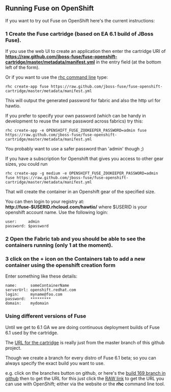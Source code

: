 Running Fuse on OpenShift
-------------------------

If you want to try out Fuse on OpenShift here's the current instructions:

### 1 Create the Fuse cartridge (based on EA 6.1 build of JBoss Fuse).

If you use the web UI to create an application then enter the cartridge URI of **https://raw.github.com/jboss-fuse/fuse-openshift-cartridge/master/metadata/manifest.yml** in the entry field (at the bottom left of the form).

Or if you want to use the [rhc command line](https://www.openshift.com/developers/rhc-client-tools-install) type:

    rhc create-app fuse https://raw.github.com/jboss-fuse/fuse-openshift-cartridge/master/metadata/manifest.yml

This will output the generated password for fabric and also the http
url for hawtio.

If you prefer to specify your own password (which can be handy in development to reuse the same password across fabrics) try this:

    rhc create-app -e OPENSHIFT_FUSE_ZOOKEEPER_PASSWORD=admin fuse https://raw.github.com/jboss-fuse/fuse-openshift-cartridge/master/metadata/manifest.yml

You probably want to use a safer password than 'admin' though ;)

If you have a subscription for Openshift that gives you access to other gear sizes, you could run 

    rhc create-app -g medium -e OPENSHIFT_FUSE_ZOOKEEPER_PASSWORD=admin fuse https://raw.github.com/jboss-fuse/fuse-openshift-cartridge/master/metadata/manifest.yml
    
That will create the container in an Openshift gear of the specified size.

You can then login to your registry at: **http://fuse-$USERID.rhcloud.com/hawtio/** where $USERID is your openshift account name. Use the following login:

```
user:     admin
password: $password
```

### 2 Open the **Fabric** tab and you should be able to see the containers running (only 1 at the moment).

### 3 click on the + icon on the Containers tab to add a new container using the openshift creation form

Enter something like these details:

```
name:      someContainerName
serverUrl: openshift.redhat.com
login:     myname@foo.com
password:  *********
domain:    mydomain
```

### Using different versions of Fuse

Until we get to 6.1 GA we are doing continuous deployment builds of Fuse 6.1 used by the cartridge.

The [URL for the cartridge](https://raw.github.com/jboss-fuse/fuse-openshift-cartridge/master/metadata/manifest.yml) is really just from the master branch of this github project.

Though we create a branch for every distro of Fuse 6.1 beta; so you can always specify the exact build you want to use.

e.g. click on the branches button on github, or here's the [build 169 branch in github](https://github.com/jboss-fuse/fuse-openshift-cartridge/blob/jboss-fuse-6.1.x-169/metadata/manifest.yml) then to get the URL for this just click the [RAW link](https://raw.github.com/jboss-fuse/fuse-openshift-cartridge/jboss-fuse-6.1.x-170/metadata/manifest.yml) to get the URL you can use with OpenShift; either via the website or the **rhc** command line tool.
